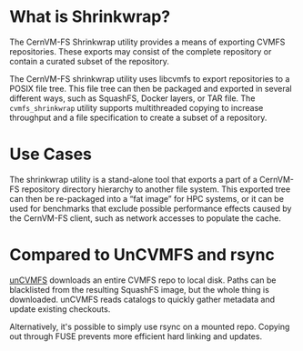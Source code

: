 What is Shrinkwrap?
===================

The CernVM-FS Shrinkwrap utility provides a means of exporting CVMFS repositories.
These exports may consist of the complete repository or contain a curated subset of the repository.

The CernVM-FS shrinkwrap utility uses libcvmfs to export repositories to a POSIX file tree.
This file tree can then be packaged and exported in several different ways,
such as SquashFS, Docker layers, or TAR file.
The `cvmfs_shrinkwrap` utility supports multithreaded copying to increase throughput and a file specification to create a subset of a repository.

Use Cases
=========

The shrinkwrap utility is a stand-alone tool that exports a part of a CernVM-FS repository directory hierarchy to another file system.
This exported tree can then be re-packaged into a “fat image” for HPC systems,
or it can be used for benchmarks that exclude possible performance effects caused by the CernVM-FS client,
such as network accesses to populate the cache.

Compared to UnCVMFS and rsync
=============================

[unCVMFS](https://github.com/ic-hep/uncvmfs)
downloads an entire CVMFS repo to local disk.
Paths can be blacklisted from the resulting SquashFS image,
but the whole thing is downloaded.
unCVMFS reads catalogs to quickly gather metadata and update existing checkouts.

Alternatively, it's possible to simply use rsync on a mounted repo.
Copying out through FUSE prevents more efficient hard linking and updates.

